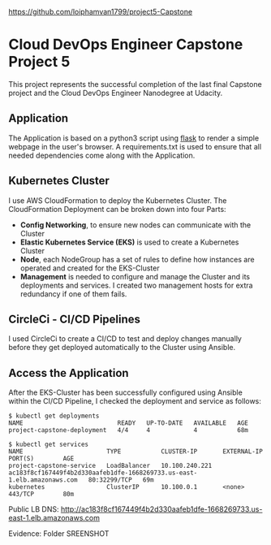 https://github.com/loiphamvan1799/project5-Capstone

# Cloud DevOps Engineer Capstone Project 5

This project represents the successful completion of the last final Capstone project and the Cloud DevOps Engineer Nanodegree at Udacity.

## Application

The Application is based on a python3 script using <a target="_blank" href="https://flask.palletsprojects.com">flask</a> to render a simple webpage in the user's browser.
A requirements.txt is used to ensure that all needed dependencies come along with the Application.

## Kubernetes Cluster

I use AWS CloudFormation to deploy the Kubernetes Cluster.
The CloudFormation Deployment can be broken down into four Parts:
- **Config Networking**, to ensure new nodes can communicate with the Cluster
- **Elastic Kubernetes Service (EKS)** is used to create a Kubernetes Cluster
- **Node**, each NodeGroup has a set of rules to define how instances are operated and created for the EKS-Cluster
- **Management** is needed to configure and manage the Cluster and its deployments and services. I created two management hosts for extra redundancy if one of them fails.

## CircleCi - CI/CD Pipelines

I used CircleCi to create a CI/CD  to test and deploy changes manually before they get deployed automatically to the Cluster using Ansible.

## Access the Application

After the EKS-Cluster has been successfully configured using Ansible within the CI/CD Pipeline, I checked the deployment and service as follows:

```
$ kubectl get deployments
NAME                          READY   UP-TO-DATE   AVAILABLE   AGE
project-capstone-deployment   4/4     4            4           68m

$ kubectl get services
NAME                       TYPE           CLUSTER-IP       EXTERNAL-IP                                                                  PORT(S)        AGE
project-capstone-service   LoadBalancer   10.100.240.221   ac183f8cf167449f4b2d330aafeb1dfe-1668269733.us-east-1.elb.amazonaws.com   80:32299/TCP   69m
kubernetes                 ClusterIP      10.100.0.1       <none>                                                                       443/TCP        80m
```

Public LB DNS: http://ac183f8cf167449f4b2d330aafeb1dfe-1668269733.us-east-1.elb.amazonaws.com

Evidence: Folder SREENSHOT

